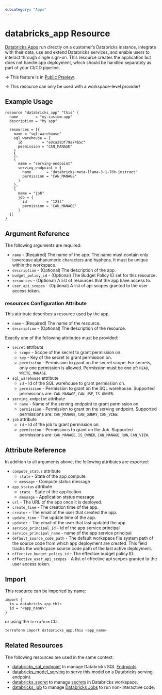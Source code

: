 ```yaml
---
subcategory: "Apps"
---
```

# databricks_app Resource

[Databricks Apps](https://docs.databricks.com/en/dev-tools/databricks-apps/index.html) run directly on a customer’s Databricks instance, integrate with their data, use and extend Databricks services, and enable users to interact through single sign-on. This resource creates the application but does not handle app deployment, which should be handled separately as part of your CI/CD pipeline.

-> This feature is in [Public Preview](https://docs.databricks.com/release-notes/release-types.html).

-> This resource can only be used with a workspace-level provider!

## Example Usage

```hcl
resource "databricks_app" "this" {
  name        = "my-custom-app"
  description = "My app"

  resources = [{
    name = "sql-warehouse"
    sql_warehouse = {
      id         = "e9ca293f79a74b5c"
      permission = "CAN_MANAGE"
    }
    },
    {
      name = "serving-endpoint"
      serving_endpoint = {
        name       = "databricks-meta-llama-3-1-70b-instruct"
        permission = "CAN_MANAGE"
      }
    },
    {
      name = "job"
      job = {
        id         = "1234"
        permission = "CAN_MANAGE"
      }
  }]
}
```

## Argument Reference

The following arguments are required:

* `name` - (Required) The name of the app. The name must contain only lowercase alphanumeric characters and hyphens. It must be unique within the workspace.
* `description` - (Optional) The description of the app.
* `budget_policy_id` - (Optional) The Budget Policy ID set for this resource.
* `resources` - (Optional) A list of resources that the app have access to.
* `user_api_scopes` - (Optional) A list of api scopes granted to the user access token.

### resources Configuration Attribute

This attribute describes a resource used by the app.

* `name` - (Required) The name of the resource.
* `description` - (Optional) The description of the resource.

Exactly one of the following attributes must be provided:

* `secret` attribute
  * `scope` - Scope of the secret to grant permission on.
  * `key` - Key of the secret to grant permission on.
  * `permission` - Permission to grant on the secret scope. For secrets, only one permission is allowed. Permission must be one of: `READ`, `WRITE`, `MANAGE`.
* `sql_warehouse` attribute
  * `id` - Id of the SQL warehouse to grant permission on.
  * `permission` - Permission to grant on the SQL warehouse. Supported permissions are: `CAN_MANAGE`, `CAN_USE`, `IS_OWNER`.
* `serving_endpoint` attribute
  * `name` - Name of the serving endpoint to grant permission on.
  * `permission` - Permission to grant on the serving endpoint. Supported permissions are: `CAN_MANAGE`, `CAN_QUERY`, `CAN_VIEW`.
* `job` attribute
  * `id` - Id of the job to grant permission on.
  * `permission` - Permissions to grant on the Job. Supported permissions are: `CAN_MANAGE`, `IS_OWNER`, `CAN_MANAGE_RUN`, `CAN_VIEW`.

## Attribute Reference

In addition to all arguments above, the following attributes are exported:

* `compute_status` attribute
  * `state` - State of the app compute.
  * `message` - Compute status message
* `app_status` attribute
  * `state` - State of the application.
  * `message` - Application status message
* `url` - The URL of the app once it is deployed.
* `create_time` - The creation time of the app.
* `creator` - The email of the user that created the app.
* `update_time` - The update time of the app.
* `updater` - The email of the user that last updated the app.
* `service_principal_id` - id of the app service principal
* `service_principal_name` - name of the app service principal
* `default_source_code_path` - The default workspace file system path of the source code from which app deployment are created. This field tracks the workspace source code path of the last active deployment.
* `effective_budget_policy_id` - The effective budget policy ID.
* `effective_user_api_scopes` - A list of effective api scopes granted to the user access token.

## Import

This resource can be imported by name:

```hcl
import {
  to = databricks_app.this
  id = "<app_name>"
}
```

or using the `terraform` CLI:

```bash
terraform import databricks_app.this <app_name>
```

## Related Resources

The following resources are used in the same context:

* [databricks_sql_endpoint](sql_endpoint.md) to manage Databricks SQL [Endpoints](https://docs.databricks.com/sql/admin/sql-endpoints.html).
* [databricks_model_serving](model_serving.md) to serve this model on a Databricks serving endpoint.
* [databricks_secret](secret.md) to manage [secrets](https://docs.databricks.com/security/secrets/index.html#secrets-user-guide) in Databricks workspace.
* [databricks_job](job.md) to manage [Databricks Jobs](https://docs.databricks.com/jobs.html) to run non-interactive code.
